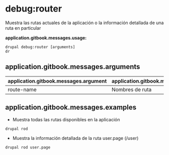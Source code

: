 # debug:router
Muestra las rutas actuales de la aplicación o la información detallada de una ruta en particular

**application.gitbook.messages.usage:**
```
drupal debug:router [arguments]
dr
```

## application.gitbook.messages.arguments
application.gitbook.messages.argument | application.gitbook.messages.details
---------|-------------
route-name | Nombres de ruta

## application.gitbook.messages.examples
* Muestra todas las rutas disponibles en la aplicación
```
drupal rod
```
* Muestra la información detallada de la ruta user.page (/user)
```
drupal rod user.page
```
